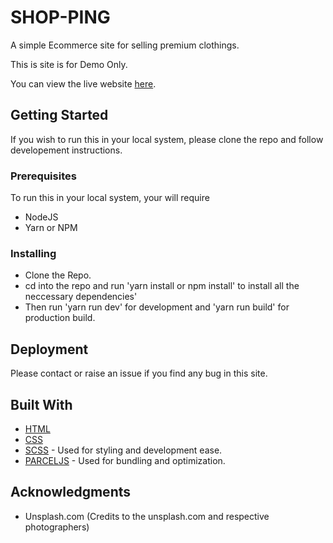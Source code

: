 # SHOP-PING

A simple Ecommerce site for selling premium clothings.

This is site is for Demo Only.

You can view the live website [here](https://youthful-aryabhata-bc500d.netlify.com/).

## Getting Started

If you wish to run this in your local system, please clone the repo and follow developement instructions.

### Prerequisites

To run this in your local system, your will require

- NodeJS
- Yarn or NPM

### Installing

- Clone the Repo.
- cd into the repo and run 'yarn install or npm install' to install all the neccessary dependencies'
- Then run 'yarn run dev' for development and 'yarn run build' for production build.

## Deployment

Please contact or raise an issue if you find any bug in this site.

## Built With

- [HTML](https://www.w3.org/html/)
- [CSS](https://www.w3.org/Style/CSS/Overview.en.html)
- [SCSS](https://sass-lang.com/) - Used for styling and development ease.
- [PARCELJS](https://parceljs.org/) - Used for bundling and optimization.

## Acknowledgments

- Unsplash.com (Credits to the unsplash.com and respective photographers)
